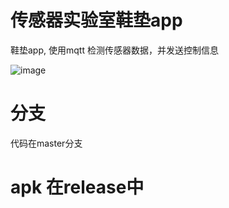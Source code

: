 # 传感器实验室鞋垫app
鞋垫app, 使用mqtt 检测传感器数据，并发送控制信息

![image](https://github.com/2447328758/shoe-pad-monitor/assets/64633006/2293c6c5-468b-4609-b9ad-31e3d267a965)

# 分支

代码在master分支

# apk 在release中
